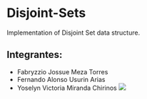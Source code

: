 # Disjoint-Sets
Implementation of Disjoint Set data structure.
## Integrantes:
- Fabryzzio Jossue Meza Torres
- Fernando Alonso Usurin Arias
- Yoselyn Victoria Miranda Chirinos
![](conjunto.png)
